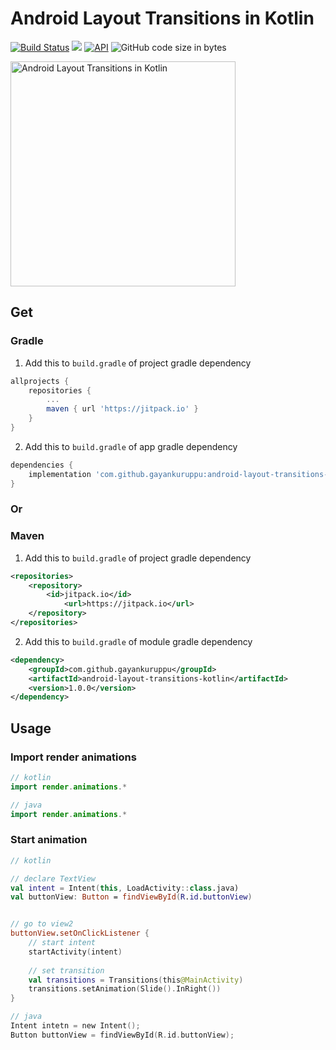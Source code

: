 # Android Layout Transitions in Kotlin
[![Build Status](https://travis-ci.org/gayankuruppu/android-layout-transitions-kotlin.svg?branch=master)](https://travis-ci.org/gayankuruppu/android-layout-transitions-kotlin)
[![](https://jitpack.io/v/gayankuruppu/android-layout-transitions-kotlin.svg)](https://jitpack.io/#gayankuruppu/android-layout-transitions-kotlin)
[![API](https://img.shields.io/badge/API-14%2B-brightgreen.svg?style=flat)](https://android-arsenal.com/api?level=14)
![GitHub code size in bytes](https://img.shields.io/github/languages/code-size/gayankuruppu/android-layout-transitions-kotlin)

<img width="360" alt="Android Layout Transitions in Kotlin" src="https://gayankuruppu.github.io/android-layout-transitions-kotlin/static/media/0-app-animations.1a0c93af.gif">

## Get

### Gradle

1. Add this to `build.gradle` of project gradle dependency

```groovy
allprojects {
	repositories {
		...
 		maven { url 'https://jitpack.io' }
	}
}
```

2. Add this to `build.gradle` of app gradle dependency

```groovy
dependencies {
	implementation 'com.github.gayankuruppu:android-layout-transitions-kotlin:1.0.0'
}
```

### Or

### Maven

1. Add this to `build.gradle` of project gradle dependency

```xml
<repositories>
	<repository>
		<id>jitpack.io</id>
	    	<url>https://jitpack.io</url>
	</repository>
</repositories>
```

2. Add this to `build.gradle` of module gradle dependency

```xml
<dependency>
	<groupId>com.github.gayankuruppu</groupId>
	<artifactId>android-layout-transitions-kotlin</artifactId>
	<version>1.0.0</version>
</dependency>
```
## Usage
### Import render animations

```kotlin
// kotlin
import render.animations.*

// java
import render.animations.*
```

### Start animation

```kotlin
// kotlin

// declare TextView
val intent = Intent(this, LoadActivity::class.java)
val buttonView: Button = findViewById(R.id.buttonView)


// go to view2
buttonView.setOnClickListener {
	// start intent
	startActivity(intent)
	
	// set transition
	val transitions = Transitions(this@MainActivity)
	transitions.setAnimation(Slide().InRight())
}

// java
Intent intetn = new Intent();
Button buttonView = findViewById(R.id.buttonView);

```
